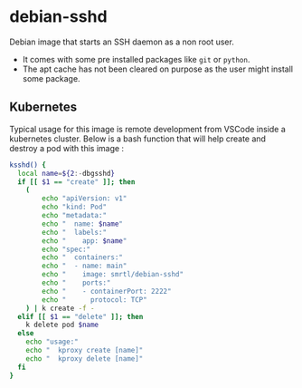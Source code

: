 # debian-sshd

Debian image that starts an SSH daemon as a non root user.

- It comes with some pre installed packages like `git` or `python`.
- The apt cache has not been cleared on purpose as the user might install some package.

## Kubernetes

Typical usage for this image is remote development from VSCode inside a kubernetes cluster. Below is
a bash function that will help create and destroy a pod with this image :

```sh
ksshd() {
  local name=${2:-dbgsshd}
  if [[ $1 == "create" ]]; then
    (
        echo "apiVersion: v1"
        echo "kind: Pod"
        echo "metadata:"
        echo "  name: $name"
        echo "  labels:"
        echo "    app: $name"
        echo "spec:"
        echo "  containers:"
        echo "  - name: main"
        echo "    image: smrtl/debian-sshd"
        echo "    ports:"
        echo "    - containerPort: 2222"
        echo "      protocol: TCP"
    ) | k create -f -
  elif [[ $1 == "delete" ]]; then
    k delete pod $name
  else
    echo "usage:"
    echo "  kproxy create [name]"
    echo "  kproxy delete [name]"
  fi
}
```
